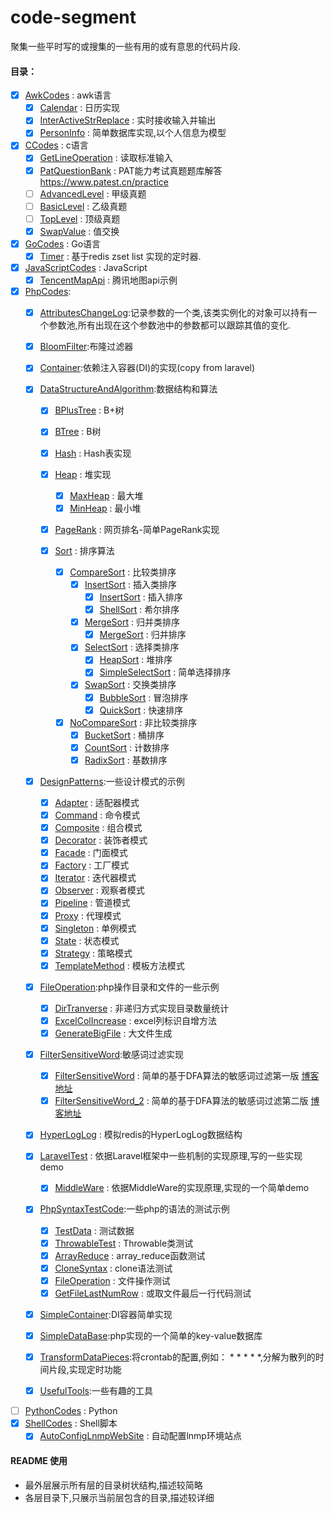 # code-segment
聚集一些平时写的或搜集的一些有用的或有意思的代码片段.

#### 目录：
- [x] [AwkCodes](AwkCodes) : awk语言
  - [x] [Calendar](AwkCodes/Calendar) : 日历实现
  - [x] [InterActiveStrReplace](AwkCodes/InterActiveStrReplace) : 实时接收输入并输出
  - [x] [PersonInfo](AwkCodes/PersonInfo) : 简单数据库实现,以个人信息为模型
- [x] [CCodes](CCodes) : c语言
  - [x] [GetLineOperation](CCodes/GetLineOperation) : 读取标准输入
  - [x] [PatQuestionBank](CCodes/PatQuestionBank) : PAT能力考试真题题库解答 https://www.patest.cn/practice
   - [ ] [AdvancedLevel](CCodes/PatQuestionBank/AdvancedLevel) : 甲级真题
   - [ ] [BasicLevel](CCodes/PatQuestionBank/BasicLevel) : 乙级真题
   - [ ] [TopLevel](CCodes/PatQuestionBank/TopLevel) : 顶级真题
  - [x] [SwapValue](CCodes/SwapValue) : 值交换
- [x] [GoCodes](GoCodes) : Go语言
  - [x] [Timer](GoCodes/Timer) : 基于redis zset list 实现的定时器.
- [x] [JavaScriptCodes](JavaScriptCodes) : JavaScript
  - [x] [TencentMapApi](JavaScriptCodes/TencentMapApi) : 腾讯地图api示例
- [x] [PhpCodes](PhpCodes):
  - [x] [AttributesChangeLog](PhpCodes/AttributesChangeLog):记录参数的一个类,该类实例化的对象可以持有一个参数池,所有出现在这个参数池中的参数都可以跟踪其值的变化.
  
  - [x] [BloomFilter](PhpCodes/BloomFilter):布隆过滤器
  
  - [x] [Container](PhpCodes/Container):依赖注入容器(DI)的实现(copy from laravel)
  
  - [x] [DataStructureAndAlgorithm](PhpCodes/DataStructureAndAlgorithm):数据结构和算法
    - [x] [BPlusTree](PhpCodes/DataStructureAndAlgorithm/BPlusTree) : B+树
    
    - [x] [BTree](PhpCodes/DataStructureAndAlgorithm/BTree) : B树
    
    - [x] [Hash](PhpCodes/DataStructureAndAlgorithm/Hash) : Hash表实现
    
    - [x] [Heap](PhpCodes/DataStructureAndAlgorithm/Heap) : 堆实现
        - [x] [MaxHeap](PhpCodes/DataStructureAndAlgorithm/Heap/MaxHeap.php) : 最大堆
        - [x] [MinHeap](PhpCodes/DataStructureAndAlgorithm/Heap/MinHeap.php) : 最小堆
    
    - [x] [PageRank](PhpCodes/DataStructureAndAlgorithm/PageRank) : 网页排名-简单PageRank实现
  
    - [x] [Sort](PhpCodes/DataStructureAndAlgorithm/Sort) : 排序算法
        - [x] [CompareSort](PhpCodes/DataStructureAndAlgorithm/Sort/CompareSort) : 比较类排序
            - [x] [InsertSort](PhpCodes/DataStructureAndAlgorithm/Sort/CompareSort/InsertSort) : 插入类排序
                - [x] [InsertSort](PhpCodes/DataStructureAndAlgorithm/Sort/CompareSort/InsertSort/InsertSort.php) : 插入排序
                - [x] [ShellSort](PhpCodes/DataStructureAndAlgorithm/Sort/CompareSort/InsertSort/ShellSort.php) : 希尔排序
            - [x] [MergeSort](PhpCodes/DataStructureAndAlgorithm/Sort/CompareSort/MergeSort) : 归并类排序
                - [x] [MergeSort](PhpCodes/DataStructureAndAlgorithm/Sort/CompareSort/MergeSort/MergeSort.php) : 归并排序
            - [x] [SelectSort](PhpCodes/DataStructureAndAlgorithm/Sort/CompareSort/SelectSort) : 选择类排序
                - [x] [HeapSort](PhpCodes/DataStructureAndAlgorithm/Sort/CompareSort/SelectSort/HeapSort.php) : 堆排序
                - [x] [SimpleSelectSort](PhpCodes/DataStructureAndAlgorithm/Sort/CompareSort/SelectSort/SimpleSelectSort.php) : 简单选择排序
            - [x] [SwapSort](PhpCodes/DataStructureAndAlgorithm/Sort/CompareSort/SwapSort) : 交换类排序
                - [x] [BubbleSort](PhpCodes/DataStructureAndAlgorithm/Sort/CompareSort/SwapSort/BubbleSort.php) : 冒泡排序
                - [x] [QuickSort](PhpCodes/DataStructureAndAlgorithm/Sort/CompareSort/SwapSort/QuickSort.php) : 快速排序     
        - [x] [NoCompareSort](PhpCodes/DataStructureAndAlgorithm/Sort/NoCompareSort) : 非比较类排序
            - [x] [BucketSort](PhpCodes/DataStructureAndAlgorithm/Sort/NoCompareSort/BucketSort.php) : 桶排序
            - [x] [CountSort](PhpCodes/DataStructureAndAlgorithm/Sort/NoCompareSort/CountSort.php) : 计数排序
            - [x] [RadixSort](PhpCodes/DataStructureAndAlgorithm/Sort/NoCompareSort/RadixSort.php) : 基数排序 
  
  - [x] [DesignPatterns](PhpCodes/DesignPatterns):一些设计模式的示例
    - [x] [Adapter](PhpCodes/DesignPatterns/Adapter) : 适配器模式
    - [x] [Command](PhpCodes/DesignPatterns/Command) : 命令模式
    - [x] [Composite](PhpCodes/DesignPatterns/Composite) : 组合模式
    - [x] [Decorator](PhpCodes/DesignPatterns/Decorator) : 装饰者模式
    - [x] [Facade](PhpCodes/DesignPatterns/Facade) : 门面模式
    - [x] [Factory](PhpCodes/DesignPatterns/Factory) : 工厂模式
    - [x] [Iterator](PhpCodes/DesignPatterns/Iterator) : 迭代器模式
    - [x] [Observer](PhpCodes/DesignPatterns/Observer) : 观察者模式
    - [x] [Pipeline](PhpCodes/DesignPatterns/Pipeline) : 管道模式
    - [x] [Proxy](PhpCodes/DesignPatterns/Proxy) : 代理模式
    - [x] [Singleton](PhpCodes/DesignPatterns/Singleton) : 单例模式
    - [x] [State](PhpCodes/DesignPatterns/State) : 状态模式
    - [x] [Strategy](PhpCodes/DesignPatterns/Strategy) : 策略模式
    - [x] [TemplateMethod](PhpCodes/DesignPatterns/TemplateMethod) : 模板方法模式
  
  - [x] [FileOperation](PhpCodes/FileOperation):php操作目录和文件的一些示例
    - [x] [DirTranverse](PhpCodes/FileOperation/DirTranverse) : 非递归方式实现目录数量统计
    - [x] [ExcelColIncrease](PhpCodes/FileOperation/ExcelColIncrease) : excel列标识自增方法
    - [x] [GenerateBigFile](PhpCodes/FileOperation/GenerateBigFile) : 大文件生成
  
  - [x] [FilterSensitiveWord](PhpCodes/FilterSensitiveWord):敏感词过滤实现
    - [x] [FilterSensitiveWord](PhpCodes/FilterSensitiveWord/FilterSensitiveWord.php) : 简单的基于DFA算法的敏感词过滤第一版 [博客地址](https://blog.csdn.net/aikiller/article/details/78797864)
    - [x] [FilterSensitiveWord_2](PhpCodes/FilterSensitiveWord/FilterSensitiveWord_2.php) : 简单的基于DFA算法的敏感词过滤第二版 [博客地址](https://blog.csdn.net/AIkiller/article/details/80287594)
  
  - [x] [HyperLogLog](PhpCodes/HyperLogLog) : 模拟redis的HyperLogLog数据结构
  
  - [x] [LaravelTest](PhpCodes/LaravelTest) : 依据Laravel框架中一些机制的实现原理,写的一些实现demo
    - [x] [MiddleWare](/PhpCodes/LaravelTest/MiddleWare) : 依据MiddleWare的实现原理,实现的一个简单demo
  
  - [x] [PhpSyntaxTestCode](PhpCodes/PhpSyntaxTestCode):一些php的语法的测试示例
    - [x] [TestData](PhpCodes/PhpSyntaxTestCode/TestData) : 测试数据
    - [x] [ThrowableTest](PhpCodes/PhpSyntaxTestCode/ThrowableTest) : Throwable类测试
    - [x] [ArrayReduce](PhpCodes/PhpSyntaxTestCode/ArrayReduce.php) : array_reduce函数测试
    - [x] [CloneSyntax](PhpCodes/PhpSyntaxTestCode/CloneSyntax.php) : clone语法测试
    - [x] [FileOperation](PhpCodes/PhpSyntaxTestCode/FileOperation.php) : 文件操作测试
    - [x] [GetFileLastNumRow](PhpCodes/PhpSyntaxTestCode/GetFileLastNumRow.php) : 或取文件最后一行代码测试
  
  - [x] [SimpleContainer](PhpCodes/SimpleContainer):DI容器简单实现
  
  - [x] [SimpleDataBase](PhpCodes/SimpleDataBase):php实现的一个简单的key-value数据库
  
  - [x] [TransformDataPieces](PhpCodes/TransformDataPieces):将crontab的配置,例如： * * * * *,分解为散列的时间片段,实现定时功能
  
  - [x] [UsefulTools](PhpCodes/UsefulTools):一些有趣的工具
- [ ] [PythonCodes](PythonCodes) : Python
- [x] [ShellCodes](ShellCodes) : Shell脚本
  - [x] [AutoConfigLnmpWebSite](ShellCodes/AutoConfigLnmpWebSite) : 自动配置lnmp环境站点
  
#### README 使用
 - 最外层展示所有层的目录树状结构,描述较简略
 - 各层目录下,只展示当前层包含的目录,描述较详细

